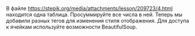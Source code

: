 В файле https://stepik.org/media/attachments/lesson/209723/4.html находится одна таблица. Просуммируйте все числа в ней. Теперь мы добавили разных тегов для изменения стиля отображения. Для доступа к ячейкам используйте возможности BeautifulSoup.

